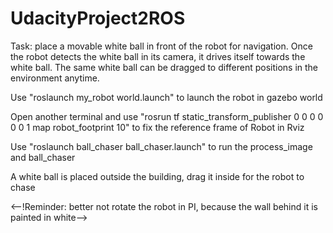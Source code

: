 # UdacityProject2ROS
Task: place a movable white ball in front of the robot for navigation. 
Once the robot detects the white ball in its camera, it drives itself towards the white ball.
The same white ball can be dragged to different positions in the environment anytime.

Use "roslaunch my_robot world.launch" to launch the robot in gazebo world

Open another terminal and use "rosrun tf static_transform_publisher 0 0 0 0 0 0 1 map robot_footprint 10" to fix the reference frame of Robot in Rviz

Use "roslaunch ball_chaser ball_chaser.launch" to run the process_image and ball_chaser

A white ball is placed outside the building, drag it inside for the robot to chase

<--!Reminder: better not rotate the robot in PI, because the wall behind it is painted in white-->

